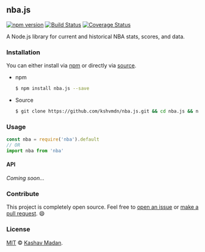 ## nba.js 

[![npm version](https://badge.fury.io/js/nba.js.svg)](https://badge.fury.io/js/nba.js) [![Build Status](https://travis-ci.org/kshvmdn/nba.js.svg?branch=master)](https://travis-ci.org/kshvmdn/nba.js) [![Coverage Status](https://coveralls.io/repos/github/kshvmdn/nba.js/badge.svg?branch=master)](https://coveralls.io/github/kshvmdn/nba.js?branch=master)

A Node.js library for current and historical NBA stats, scores, and data.

### Installation

You can either install via [npm](https://npmjs.com/package/nba.js) or directly via [source](https://github.com/kshvmdn/nba.js/archive/master.zip).

- npm

  ```sh
  $ npm install nba.js --save
  ```

- Source

  ```sh
  $ git clone https://github.com/kshvmdn/nba.js.git && cd nba.js && npm install
  ```

### Usage

```js
const nba = require('nba').default
// OR
import nba from 'nba'
```

#### API

_Coming soon..._

### Contribute

This project is completely open source. Feel free to [open an issue](https://github.com/kshvmdn/nba.js/issues) or [make a pull request](https://github.com/kshvmdn/nba.js/pulls). :smile:

### License

[MIT](./LICENSE) © [Kashav Madan](http://kshvmdn.com).
